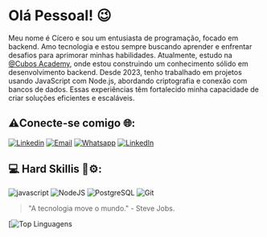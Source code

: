 # Olá Pessoal! 😉
Meu nome é Cícero e sou um entusiasta de programação, focado em backend. Amo tecnologia e estou sempre buscando aprender e enfrentar desafios para aprimorar minhas habilidades. Atualmente, estudo na [@Cubos Academy](https://cubos.academy/), onde estou construindo um conhecimento sólido em desenvolvimento backend.
Desde 2023, tenho trabalhado em projetos usando JavaScript com Node.js, abordando criptografia e conexão com bancos de dados. Essas experiências têm fortalecido minha capacidade de criar soluções eficientes e escaláveis.

## ⚠️Conecte-se comigo 🌐:
[![Linkedin](https://img.shields.io/badge/LinkedIn-0077B5?style=for-the-badge&logo=linkedin&logoColor=white)](https://www.linkedin.com/in/cicero-guilherme-a9473a260/)
[![Email](https://img.shields.io/badge/Gmail-D14836?style=for-the-badge&logo=gmail&logoColor=white)](cicerog.silvestre@gmail.com)
[![Whatsapp](https://img.shields.io/badge/WhatsApp-25D366?style=for-the-badge&logo=whatsapp&logoColor=white)](31995932587)
[![LinkedIn](https://img.shields.io/badge/GitHub-100000?style=for-the-badge&logo=github&logoColor=white)](https://github.com/CiceroGGS)

## 💻 Hard Skillis 🚀⚙️:
![javascript](https://img.shields.io/badge/JavaScript-323330?style=for-the-badge&logo=javascript&logoColor=F7DF1E)
![NodeJS](https://img.shields.io/badge/Node%20js-339933?style=for-the-badge&logo=nodedotjs&logoColor=white)
![PostgreSQL](https://img.shields.io/badge/PostgreSQL-316192?style=for-the-badge&logo=postgresql&logoColor=white)
![Git](https://img.shields.io/badge/GIT-E44C30?style=for-the-badge&logo=git&logoColor=white)

 > "A tecnologia move o mundo." - Steve Jobs.

[![Top Linguagens](https://github-readme-stats.vercel.app/api/top-langs/?username=CiceroGGS&theme=tokyonight&custom_title=Top%20%Linguagens)
